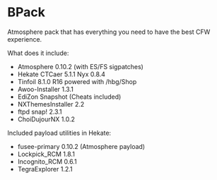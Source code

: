 # BPack

Atmosphere pack that has everything you need to have the best CFW experience.

What does it include:

* Atmosphere 0.10.2 (with ES/FS sigpatches)
* Hekate CTCaer 5.1.1 Nyx 0.8.4
* Tinfoil 8.1.0 R16 powered with /hbg/Shop
* Awoo-Installer 1.3.1
* EdiZon Snapshot (Cheats included)
* NXThemesInstaller 2.2
* ftpd snap! 2.3.1
* ChoiDujourNX 1.0.2

Included payload utilities in Hekate:

* fusee-primary 0.10.2 (Atmosphere payload)
* Lockpick_RCM 1.8.1
* Incognito_RCM 0.6.1
* TegraExplorer 1.2.1
